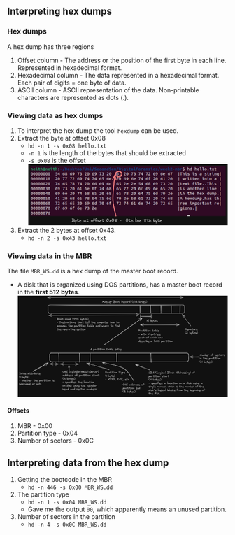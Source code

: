 ## Interpreting hex dumps

### Hex dumps

A hex dump has three regions

1. Offset column - The address or the position of the first byte in each line. Represented in hexadecimal format.
2. Hexadecimal column - The data represented in a hexadecimal format. Each pair of digits = one byte of data.
3. ASCII column - ASCII representation of the data. Non-printable characters are represented as dots (.).

### Viewing data as hex dumps

1. To interpret the hex dump the tool `hexdump` can be used.
2. Extract the byte at offset 0x08
   - `hd -n 1 -s 0x08 hello.txt`
   - `-n 1` is the length of the bytes that should be extracted
   - `-s 0x08` is the offset
     ![Extracting the 0x08 byte](images/extracting.png)
3. Extract the 2 bytes at offset 0x43.
   - `hd -n 2 -s 0x43 hello.txt`

### Viewing data in the MBR

The file `MBR_WS.dd` is a hex dump of the master boot record.

- A disk that is organized using DOS partitions, has a master boot record in the **first 512 bytes**.
  ![Master Boot Record File Structure](images/master-boot-record.png "Master Boot Record File Structure")

#### Offsets

1. MBR - 0x00
2. Partition type - 0x04
3. Number of sectors - 0x0C

## Interpreting data from the hex dump

1. Getting the bootcode in the MBR
   - `hd -n 446 -s 0x00 MBR_WS.dd`
2. The partition type
   - `hd -n 1 -s 0x04 MBR_WS.dd`
   - Gave me the output `00`, which apparently means an unused partition.
3. Number of sectors in the partition
   - `hd -n 4 -s 0x0C MBR_WS.dd`
